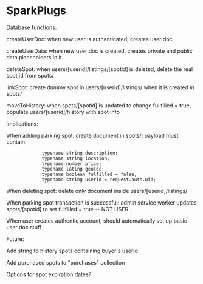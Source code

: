 # SparkPlugs
Database functions:

createUserDoc: when new user is authenticated, creates user doc

createUserData: when new user doc is created, creates private and public data placeholders in it

deleteSpot: when users/[userid]/listings/[spotid] is deleted, delete the real spot id from spots/
  
linkSpot: create dummy spot in users/[userid]/listings/ when it is created in spots/
  
moveToHistory: when spots/[spotid] is updated to change fullfilled = true, populate users/[userid]/history with spot info


Implications:

When adding parking spot: create document in spots/; payload must contain:
                 
                 typename string description;
                 typename string location;
                 typename number price;
                 typename latlng geoloc;
                 typename boolean fulfilled = false;
                 typename string userid = request.auth.uid;
                 
When deleting spot: delete only document inside users/[userid]/listings/
  
When parking spot transaction is successful: admin service worker updates spots/[spotid] to set fulfilled = true -- NOT USER
  
When user creates authentic account, should automatically set up basic user doc stuff


Future:

Add string to history spots containing buyer's userid

Add purchased spots to "purchases" collection

Options for spot expiration dates?
